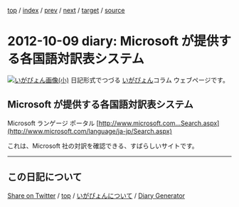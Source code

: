 [top](../index.html) 
 / [index](index.html) 
 / [prev](ig121008.html) 
 / [next](ig121010.html) 
 / [target](https://igapyon.github.io/diary/2012/ig121009.html) 
 / [source](https://github.com/igapyon/diary/blob/gh-pages/2012/ig121009.html.src.md) 

2012-10-09 diary: Microsoft が提供する各国語対訳表システム
=====================================================================================================
[![いがぴょん画像(小)](https://igapyon.github.io/diary/images/iga200306s.jpg "いがぴょん")](https://igapyon.github.io/diary/memo/memoigapyon.html) 日記形式でつづる [いがぴょん](https://igapyon.github.io/diary/memo/memoigapyon.html)コラム ウェブページです。

## Microsoft が提供する各国語対訳表システム

 Microsoft ランゲージ ポータル
  [http://www.microsoft.com...Search.aspx](http://www.microsoft.com/language/ja-jp/Search.aspx)

これは、Microsoft 社の対訳を確認できる、すばらしいサイトです。


----------------------------------------------------------------------------------------------------

## この日記について

[Share on Twitter](https://twitter.com/intent/tweet?hashtags=igapyon%2Cdiary%2C%E3%81%84%E3%81%8C%E3%81%B4%E3%82%87%E3%82%93&text=Microsoft+%E3%81%8C%E6%8F%90%E4%BE%9B%E3%81%99%E3%82%8B%E5%90%84%E5%9B%BD%E8%AA%9E%E5%AF%BE%E8%A8%B3%E8%A1%A8%E3%82%B7%E3%82%B9%E3%83%86%E3%83%A0&url=https%3A%2F%2Figapyon.github.io%2Fdiary%2F2012%2Fig121009.html) / [top](../index.html) / [いがぴょんについて](https://igapyon.github.io/diary/memo/memoigapyon.html) / [Diary Generator](https://github.com/igapyon/igapyonv3)
